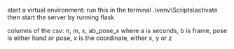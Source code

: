 start a virtual environment: run this in the terminal .\venv\Scripts\activate
then start the server by running flask 


columns of the csv: n, m, x, ab_pose_x where a is seconds, b is frame, pose is either hand or pose, x is the coordinate, either x, y or z
